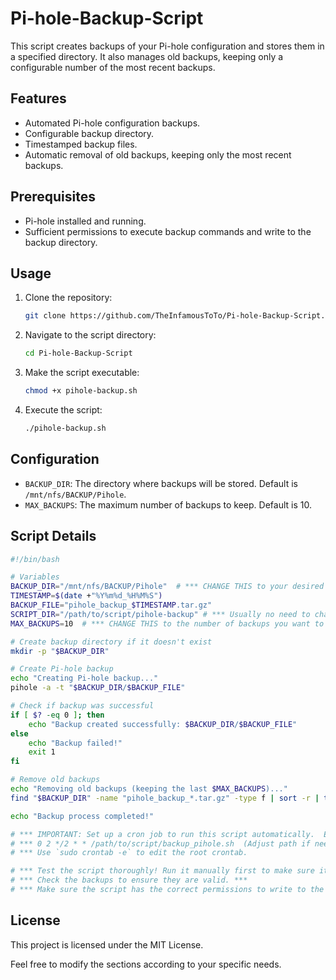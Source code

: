 # Pi-hole-Backup-Script

This script creates backups of your Pi-hole configuration and stores them in a specified directory. It also manages old backups, keeping only a configurable number of the most recent backups.

## Features
- Automated Pi-hole configuration backups.
- Configurable backup directory.
- Timestamped backup files.
- Automatic removal of old backups, keeping only the most recent backups.

## Prerequisites
- Pi-hole installed and running.
- Sufficient permissions to execute backup commands and write to the backup directory.

## Usage
1. Clone the repository:
   ```sh
   git clone https://github.com/TheInfamousToTo/Pi-hole-Backup-Script.git
   ```
2. Navigate to the script directory:
   ```sh
   cd Pi-hole-Backup-Script
   ```
3. Make the script executable:
   ```sh
   chmod +x pihole-backup.sh
   ```
4. Execute the script:
   ```sh
   ./pihole-backup.sh
   ```

## Configuration
- `BACKUP_DIR`: The directory where backups will be stored. Default is `/mnt/nfs/BACKUP/Pihole`.
- `MAX_BACKUPS`: The maximum number of backups to keep. Default is 10.

## Script Details
```bash
#!/bin/bash

# Variables
BACKUP_DIR="/mnt/nfs/BACKUP/Pihole"  # *** CHANGE THIS to your desired backup directory ***
TIMESTAMP=$(date +"%Y%m%d_%H%M%S")
BACKUP_FILE="pihole_backup_$TIMESTAMP.tar.gz"
SCRIPT_DIR="/path/to/script/pihole-backup" # *** Usually no need to change this, but it's good to define it ***
MAX_BACKUPS=10  # *** CHANGE THIS to the number of backups you want to keep ***

# Create backup directory if it doesn't exist
mkdir -p "$BACKUP_DIR"

# Create Pi-hole backup
echo "Creating Pi-hole backup..."
pihole -a -t "$BACKUP_DIR/$BACKUP_FILE"

# Check if backup was successful
if [ $? -eq 0 ]; then
    echo "Backup created successfully: $BACKUP_DIR/$BACKUP_FILE"
else
    echo "Backup failed!"
    exit 1
fi

# Remove old backups
echo "Removing old backups (keeping the last $MAX_BACKUPS)..."
find "$BACKUP_DIR" -name "pihole_backup_*.tar.gz" -type f | sort -r | tail -n +$((MAX_BACKUPS + 1)) | xargs rm -f

echo "Backup process completed!"

# *** IMPORTANT: Set up a cron job to run this script automatically.  Example (every 2 days at 2:00 AM):
# *** 0 2 */2 * * /path/to/script/backup_pihole.sh  (Adjust path if needed)
# *** Use `sudo crontab -e` to edit the root crontab.

# *** Test the script thoroughly! Run it manually first to make sure it's working as expected. ***
# *** Check the backups to ensure they are valid. ***
# *** Make sure the script has the correct permissions to write to the backup directory and run the `pihole` command. ***
```

## License
This project is licensed under the MIT License.

Feel free to modify the sections according to your specific needs.
